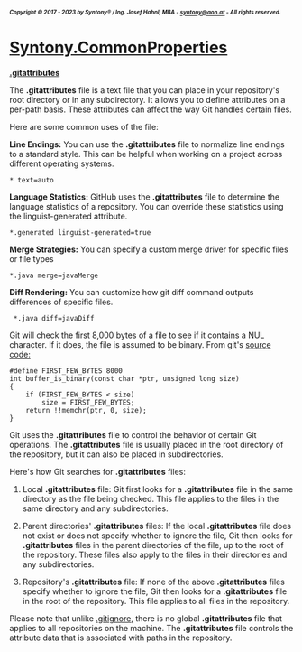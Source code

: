 ##### <sub><sub>Copyright &copy; 2017 - 2023 by Syntony&reg; / Ing. Josef Hahnl, MBA - syntony@aon.at - All rights reserved.</sub></sub>
# [Syntony.CommonProperties](..\README.md)

<a name="gitattributes"/>[**.gitattributes**](https://git-scm.com/docs/gitattributes)

The **.gitattributes** file is a text file that you can place in your repository's root directory or in any subdirectory. 
It allows you to define attributes on a per-path basis. These attributes can affect the way Git handles certain files. 

Here are some common uses of the  file:

**Line Endings:** You can use the **.gitattributes** file to normalize line endings to a standard style. 
This can be helpful when working on a project across different operating systems.
```
* text=auto
```

**Language Statistics:** GitHub uses the **.gitattributes** file to determine the language statistics of a repository. 
You can override these statistics using the linguist-generated attribute.
```
*.generated linguist-generated=true
```

**Merge Strategies:** You can specify a custom merge driver for specific files or file types
```
*.java merge=javaMerge
```

**Diff Rendering:** You can customize how git diff command outputs differences of specific files.
```
 *.java diff=javaDiff
```

Git will check the first 8,000 bytes of a file to see if it contains a NUL character. If it does, the file is assumed to be binary.
From git's [source code:](https://github.com/git/git/blob/9c9b961d7eb15fb583a2a812088713a68a85f1c0/xdiff-interface.c#L187-L193)
```
#define FIRST_FEW_BYTES 8000
int buffer_is_binary(const char *ptr, unsigned long size)
{
    if (FIRST_FEW_BYTES < size)
        size = FIRST_FEW_BYTES;
    return !!memchr(ptr, 0, size);
}
```

Git uses the **.gitattributes** file to control the behavior of certain Git operations. The **.gitattributes** file is usually placed in the root directory of the repository, but it can also be placed in subdirectories. 

Here's how Git searches for **.gitattributes** files:

1. Local **.gitattributes** file: Git first looks for a **.gitattributes** file in the same directory as the file being checked. This file applies to the files in the same directory and any subdirectories.

2. Parent directories' **.gitattributes** files: If the local **.gitattributes** file does not exist or does not specify whether to ignore the file, Git then looks for **.gitattributes** files in the parent directories of the file, up to the root of the repository. These files also apply to the files in their directories and any subdirectories.

3. Repository's **.gitattributes** file: If none of the above **.gitattributes** files specify whether to ignore the file, Git then looks for a **.gitattributes** file in the root of the repository. This file applies to all files in the repository.

Please note that unlike [.gitignore](README.Gitignore.md), there is no global **.gitattributes** file that applies to all repositories on the machine. The **.gitattributes** file controls the attribute data that is associated with paths in the repository.
